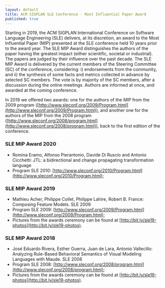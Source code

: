 ```yaml
---
layout: default
title: ACM SIGPLAN SLE Conference - Most Influential Paper Award
published: true
---
```



Starting in 2019, the ACM SIGPLAN International Conference on Software Language Engineering (SLE) delivers, at its discretion, an award to the Most Influential Paper (MIP) presented at the SLE conference held 10 years prior to the award year. The SLE MIP Award distinguishes the authors of the paper having the greatest impact (either scientific, societal or industrial). The papers are judged by their influence over the past decade. The SLE MIP Award is delivered by the current members of the Steering Committee (SC) of the conference, considering: i) endorsements from the community, and ii) the synthesis of some facts and metrics collected in advance by selected SC members. The vote is by majority of the SC members, after a discussion during the online meetings. Authors are informed at once, and awarded at the coming conference.  

In 2019 we offered two awards: one for the authors of the MIP from the 2009 program ([http://www.sleconf.org/2009/Program.html](http://www.sleconf.org/2009/Program.html)), and another one for the authors of the MIP from the 2008 program ([http://www.sleconf.org/2008/program.html](http://www.sleconf.org/2008/program.html)), back to the first edition of the conference.

### SLE MIP Award 2020

- Romina Eramo, Alfonso Pierantonio, Davide Di Ruscio and Antonio Cicchetti:  JTL: a bidirectional and change propagating transformation language
- Program SLE 2010: [http://www.sleconf.org/2010/Program.html](http://www.sleconf.org/2010/Program.html); 

### SLE MIP Award 2019

- Mathieu Acher, Philippe Collet, Philippe Lahire, Robert B. France: Composing Feature Models. SLE 2009
- Program SLE 2009: [http://www.sleconf.org/2009/Program.html](http://www.sleconf.org/2009/Program.html); 
- Pictures from the awards ceremony can be found at [http://bit.ly/sle19-photos](http://bit.ly/sle19-photos).

### SLE MIP Award 2018

- José Eduardo Rivera, Esther Guerra, Juan de Lara, Antonio Vallecillo: Analyzing Rule-Based Behavioral Semantics of Visual Modeling Languages with Maude. SLE 2008
- Program SLE 2008: [http://www.sleconf.org/2008/program.html](http://www.sleconf.org/2008/program.html); 
- Pictures from the awards ceremony can be found at [http://bit.ly/sle19-photos](http://bit.ly/sle19-photos).
